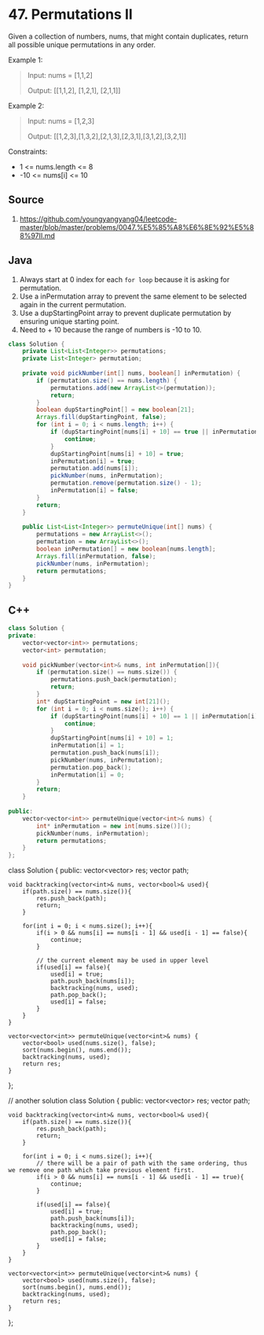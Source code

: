 # 47. Permutations II

Given a collection of numbers, nums, that might contain duplicates, return all possible unique permutations in any order.

Example 1:

> Input: nums = [1,1,2]
> 
> Output: [[1,1,2], [1,2,1], [2,1,1]]

Example 2:

> Input: nums = [1,2,3]
> 
> Output: [[1,2,3],[1,3,2],[2,1,3],[2,3,1],[3,1,2],[3,2,1]]

Constraints:

* 1 <= nums.length <= 8
* -10 <= nums[i] <= 10

## Source
1. https://github.com/youngyangyang04/leetcode-master/blob/master/problems/0047.%E5%85%A8%E6%8E%92%E5%88%97II.md

## Java

1. Always start at 0 index for each `for loop` because it is asking for permutation.
2. Use a inPermutation array to prevent the same element to be selected again in the current permutation.
3. Use a dupStartingPoint array to prevent duplicate permutation by ensuring unique starting point.
4. Need to + 10 because the range of numbers is -10 to 10. 
```Java
class Solution {
    private List<List<Integer>> permutations;
    private List<Integer> permutation;
    
    private void pickNumber(int[] nums, boolean[] inPermutation) {
        if (permutation.size() == nums.length) {
            permutations.add(new ArrayList<>(permutation));
            return;
        }
        boolean dupStartingPoint[] = new boolean[21];
        Arrays.fill(dupStartingPoint, false);
        for (int i = 0; i < nums.length; i++) {
            if (dupStartingPoint[nums[i] + 10] == true || inPermutation[i] == true) {
                continue;
            }            
            dupStartingPoint[nums[i] + 10] = true;
            inPermutation[i] = true;
            permutation.add(nums[i]);
            pickNumber(nums, inPermutation);
            permutation.remove(permutation.size() - 1);
            inPermutation[i] = false;
        }
        return;
    }
    
    public List<List<Integer>> permuteUnique(int[] nums) {
        permutations = new ArrayList<>();
        permutation = new ArrayList<>();
        boolean inPermutation[] = new boolean[nums.length];
        Arrays.fill(inPermutation, false);
        pickNumber(nums, inPermutation);
        return permutations;
    }
}
```

## C++
```c++
class Solution {
private:
    vector<vector<int>> permutations;
    vector<int> permutation;
    
    void pickNumber(vector<int>& nums, int inPermutation[]){
        if (permutation.size() == nums.size()) {
            permutations.push_back(permutation);
            return;
        }
        int* dupStartingPoint = new int[21]();
        for (int i = 0; i < nums.size(); i++) {
            if (dupStartingPoint[nums[i] + 10] == 1 || inPermutation[i] == 1) {
                continue;
            }
            dupStartingPoint[nums[i] + 10] = 1;
            inPermutation[i] = 1;
            permutation.push_back(nums[i]);
            pickNumber(nums, inPermutation);
            permutation.pop_back();
            inPermutation[i] = 0;
        }
        return;
    }
    
public:
    vector<vector<int>> permuteUnique(vector<int>& nums) {
        int* inPermutation = new int[nums.size()]();
        pickNumber(nums, inPermutation);
        return permutations;
    }
};
```

class Solution {
public:
    vector<vector<int>> res;
    vector<int> path;
    
    void backtracking(vector<int>& nums, vector<bool>& used){
        if(path.size() == nums.size()){
            res.push_back(path);
            return;
        }
        
        for(int i = 0; i < nums.size(); i++){
            if(i > 0 && nums[i] == nums[i - 1] && used[i - 1] == false){
                continue;
            }
            
            // the current element may be used in upper level
            if(used[i] == false){
                used[i] = true;
                path.push_back(nums[i]);
                backtracking(nums, used);
                path.pop_back();
                used[i] = false; 
            }
        }
    }
    
    vector<vector<int>> permuteUnique(vector<int>& nums) {
        vector<bool> used(nums.size(), false);
        sort(nums.begin(), nums.end());
        backtracking(nums, used);
        return res;
    }
};

// another solution
class Solution {
public:
    vector<vector<int>> res;
    vector<int> path;
    
    void backtracking(vector<int>& nums, vector<bool>& used){
        if(path.size() == nums.size()){
            res.push_back(path);
            return;
        }
        
        for(int i = 0; i < nums.size(); i++){
            // there will be a pair of path with the same ordering, thus we remove one path which take previous element first. 
            if(i > 0 && nums[i] == nums[i - 1] && used[i - 1] == true){
                continue;
            }
            
            if(used[i] == false){
                used[i] = true;
                path.push_back(nums[i]);
                backtracking(nums, used);
                path.pop_back();
                used[i] = false; 
            }
        }
    }
    
    vector<vector<int>> permuteUnique(vector<int>& nums) {
        vector<bool> used(nums.size(), false);
        sort(nums.begin(), nums.end());
        backtracking(nums, used);
        return res;
    }
};
